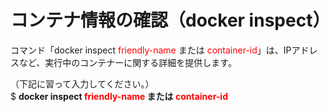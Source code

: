 # コンテナ情報の確認（docker inspect）
コマンド「docker inspect <span style="color: red; ">friendly-name</span> または <span style="color: red; ">container-id</span>」は、IPアドレスなど、実行中のコンテナーに関する詳細を提供します。

（下記に習って入力してください。）  
$ **docker inspect <span style="color: red; ">friendly-name</span> または <span style="color: red; ">container-id</span>**
